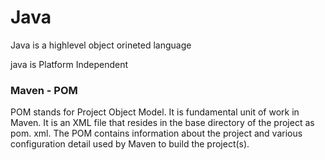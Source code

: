 # Java

Java is a highlevel object orineted language

java is Platform Independent

### Maven - POM
POM stands for Project Object Model. It is fundamental unit of work in Maven. It is an XML file that resides in the base directory of the project as pom. xml. The POM contains information about the project and various configuration detail used by Maven to build the project(s).



